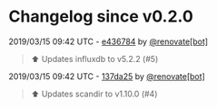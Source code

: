 # Changelog since v0.2.0

2019/03/15 09:42 UTC - [e436784](https://github.com/hassio-addons/addon-glances/commit/e4367847169d217402b2516b877ff3119aad2997) by [@renovate[bot]](https://github.com/apps/renovate)
> :arrow_up: Updates influxdb to v5.2.2 (#5) 

2019/03/15 09:42 UTC - [137da25](https://github.com/hassio-addons/addon-glances/commit/137da250e3c6d67db580ed1ecd7b984cff6ec295) by [@renovate[bot]](https://github.com/apps/renovate)
> :arrow_up: Updates scandir to v1.10.0 (#4) 

